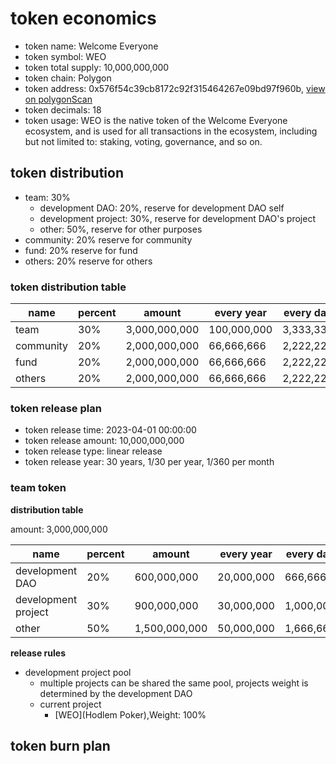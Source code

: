 # token economics

- token name: Welcome Everyone
- token symbol: WEO
- token total supply: 10,000,000,000
- token chain: Polygon
- token address: 0x576f54c39cb8172c92f315464267e09bd97f960b, [view on polygonScan](https://polygonscan.com/token/0x576f54c39cb8172c92f315464267e09bd97f960b)
- token decimals: 18
- token usage: WEO is the native token of the Welcome Everyone ecosystem, and is used for all transactions in the ecosystem, including but not limited to: staking, voting, governance, and so on.

## token distribution

- team: 30%
  - development DAO: 20%, reserve for development DAO self
  - development project: 30%, reserve for development DAO's project
  - other: 50%, reserve for other purposes
- community: 20% reserve for community
- fund: 20% reserve for fund
- others: 20% reserve for others

### token distribution table

| name      | percent | amount        | every year  | every day |
| --------- | ------- | ------------- | ----------- | --------- |
| team      | 30%     | 3,000,000,000 | 100,000,000 | 3,333,333 |
| community | 20%     | 2,000,000,000 | 66,666,666  | 2,222,222 |
| fund      | 20%     | 2,000,000,000 | 66,666,666  | 2,222,222 |
| others    | 20%     | 2,000,000,000 | 66,666,666  | 2,222,222 |

### token release plan

- token release time: 2023-04-01 00:00:00
- token release amount: 10,000,000,000
- token release type: linear release
- token release year: 30 years, 1/30 per year, 1/360 per month

### team token

**distribution table**

amount: 3,000,000,000

| name                | percent | amount        | every year | every day |
| ------------------- | ------- | ------------- | ---------- | --------- |
| development DAO     | 20%     | 600,000,000   | 20,000,000 | 666,666   |
| development project | 30%     | 900,000,000   | 30,000,000 | 1,000,000 |
| other               | 50%     | 1,500,000,000 | 50,000,000 | 1,666,666 |

**release rules**

- development project pool
  - multiple projects can be shared the same pool, projects weight is determined by the development DAO
  - current project
    - [WEO](Hodlem Poker),Weight: 100%

## token burn plan

